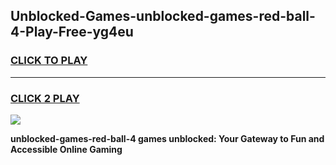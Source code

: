 
## Unblocked-Games-unblocked-games-red-ball-4-Play-Free-yg4eu
<h3>
<a href="https://premium76.site?title=unblocked-games-red-ball-4&ref=20A">CLICK TO PLAY</a></h3>
<hr>

<h3>
<a href="https://premium76.site?title=unblocked-games-red-ball-4&ref=20A">CLICK 2 PLAY</a>
  
</h3>

<a href="https://premium76.site?title=unblocked-games-red-ball-4&ref=20A"><img src="https://clearcache.store/games.png"></a>


**unblocked-games-red-ball-4 games unblocked: Your Gateway to Fun and Accessible Online Gaming**
